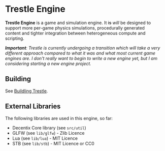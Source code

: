 # Trestle Engine

**Trestle Engine** is a game and simulation engine. It <s>is</s> *will* be designed to support more per-game physics simulations, procedurally generated content and tighter integration between heterogeneous compute and scripting.

***Important**: Trestle is currently undergoing a transition which will take a very different approach compared to what it was and what most current game engines are. I don't really want to begin to write a new engine yet, but I am considering starting a new engine project.*

## Building

See [Buildling Trestle](docs/Building.md).

## External Libraries

The following libraries are used in this engine, so far:

 * Decentix Core library (see `src/util`)
 * GLFW (see `lib/glfw`) - Zlib Licence
 * Lua (see `lib/lua`) - MIT Licence
 * STB (see `lib/stb`) - MIT Licence or CC0
